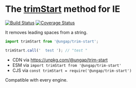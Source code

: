 # The [trimStart](https://developer.mozilla.org/en-US/docs/Web/JavaScript/Reference/Global_Objects/String/trimStart) method for IE

[![Build Status](https://travis-ci.com/ungap/trim-start.svg?branch=master)](https://travis-ci.com/ungap/trim-start) [![Coverage Status](https://coveralls.io/repos/github/ungap/trim-start/badge.svg?branch=master)](https://coveralls.io/github/ungap/trim-start?branch=master)

It removes leading spaces from a string.

```js
import trimStart from '@ungap/trim-start';

trimStart.call('  test '); // "test "
```

  * CDN via https://unpkg.com/@ungap/trim-start
  * ESM via `import trimStart from '@ungap/trim-start'`
  * CJS via `const trimStart = require('@ungap/trim-start')`

Compatible with every engine.
